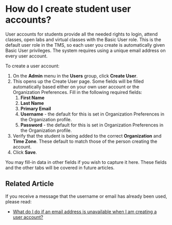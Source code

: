 # How do I create student user accounts?

User accounts for students provide all the needed rights to login, attend classes, open labs and virtual classes with the Basic User role. This is the default user role in the TMS, so each user you create is automatically given Basic User privileges. The system requires using a unique email address on every user account.

To create a user account:
1. On the **Admin** menu in the **Users** group, click **Create User**. 
1. This opens up the Create User page. Some fields will be filled automatically based either on your own user account or the Organization Preferences. Fill in the following required fields: 
     1. **First Name**
     1. **Last Name**
     1. **Primary Email**
     1. **Username** - the default for this is set in Organization Preferences in the Organization profile.
     1. **Password** - the default for this is set in Organization Preferences in the Organization profile.
1. Verify that the student is being added to the correct **Organization** and **Time Zone**. These default to match those of the person creating the account.
1. Click **Save**.

You may fill-in data in other fields if you wish to capture it here. These fields and the other tabs will be covered in future articles.

## Related Article
If you receive a  message that the username or email has already been used, please read:
- [What do I do if an email address is unavailable when I am creating a user account?](email-address-unavailable.md)

